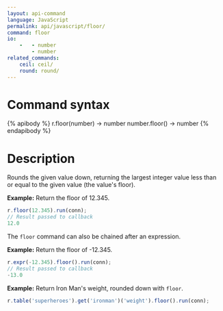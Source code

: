 ```yaml
---
layout: api-command
language: JavaScript
permalink: api/javascript/floor/
command: floor
io:
    -   - number
        - number
related_commands:
    ceil: ceil/
    round: round/
---
```

# Command syntax #

{% apibody %}
r.floor(number) &rarr; number
number.floor() &rarr; number
{% endapibody %}

# Description #

Rounds the given value down, returning the largest integer value less than or equal to the given value (the value's floor).

__Example:__ Return the floor of 12.345.

```js
r.floor(12.345).run(conn);
// Result passed to callback
12.0
```

The `floor` command can also be chained after an expression.

__Example:__ Return the floor of -12.345.

```js
r.expr(-12.345).floor().run(conn);
// Result passed to callback
-13.0
```

__Example:__ Return Iron Man's weight, rounded down with `floor`.

```js
r.table('superheroes').get('ironman')('weight').floor().run(conn);
```
